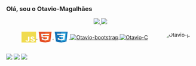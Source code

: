 ### Olá, sou o Otavio-Magalhães

<div align="center">
  <a href="https://github.com/Otavio-Magalhaes">
  <img height="150em" src="https://github-readme-stats.vercel.app/api?username=Otavio-Magalhaes&show_icons=true&theme=dark&include_all_commits=true&count_private=true"/>
  <img height="150em" src="https://github-readme-stats.vercel.app/api/top-langs/?username=Otavio-Magalhaes&layout=compact&langs_count=7&theme=dark"/>
</div>
<div style="display: inline_block" align="center"><br>
  <img align="center" alt="Otavio-Js" height="30" width="40" src="https://raw.githubusercontent.com/devicons/devicon/master/icons/javascript/javascript-plain.svg">
  <img align="center" alt="Otavio-HTML" height="30" width="40" src="https://raw.githubusercontent.com/devicons/devicon/master/icons/html5/html5-original.svg">
  <img align="center" alt="Otavio-CSS" height="30" width="40" src="https://raw.githubusercontent.com/devicons/devicon/master/icons/css3/css3-original.svg">
  <img align="center" alt="Otavio-bootstrap" height="30" width="40" src="https://cdn.jsdelivr.net/gh/devicons/devicon/icons/bootstrap/bootstrap-original-wordmark.svg">
  <img align="center" alt="Otavio-C" height="30" width="40" src="https://cdn.jsdelivr.net/gh/devicons/devicon/icons/c/c-line.svg">
  <img align="right"  alt="Otavio-pic" height="150" style="border-radius:50px;" src="https://cdn.discordapp.com/attachments/965766842545242125/965769497132826664/picasion.com_be3232d8a737f797e24042ae0c2f5d12.gif">

</div>
  
  ##
 
<div> 
 
  
 
 <a href="https://discord.gg/bHgT68Seqb" target="_blank"><img src="https://img.shields.io/badge/Discord-7289DA?style=for-the-badge&logo=discord&logoColor=white" target="_blank"></a> 
  <a href = "mailto:otavio.magalhaes@soulasalle.com.br"><img src="https://img.shields.io/badge/-Gmail-%23333?style=for-the-badge&logo=gmail&logoColor=white" target="_blank"></a>
  <a href="https://www.linkedin.com/in/otavio-magalh%C3%A3es-08b0371b1/" target="_blank"><img src="https://img.shields.io/badge/-LinkedIn-%230077B5?style=for-the-badge&logo=linkedin&logoColor=white" target="_blank"></a> 
 
  </div>
